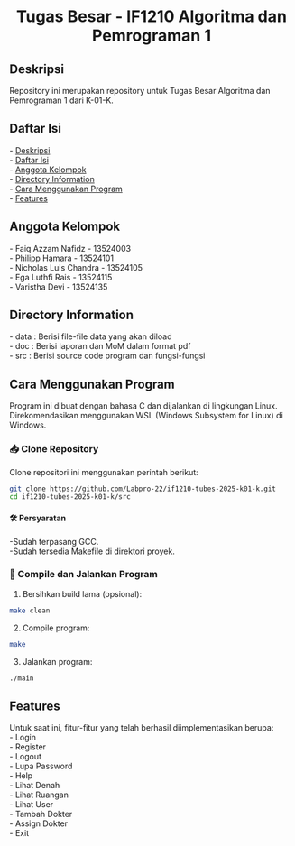 <h1 align="center">Tugas Besar - IF1210 Algoritma dan Pemrograman 1</h1>

<h2 id="description">Deskripsi</h2>
Repository ini merupakan repository untuk Tugas Besar Algoritma dan Pemrograman 1 dari K-01-K.

<h2 id="table-of-contents">Daftar Isi</h2>
- <a href="#description">Deskripsi</a><br/>
- <a href="#table-of-contents">Daftar Isi</a><br/>
- <a href="#member">Anggota Kelompok</a><br/>
- <a href="#directory">Directory Information</a><br/>
- <a href="#how-to-run">Cara Menggunakan Program</a><br/>
- <a href="#features">Features</a><br/>


<h2 id="member">Anggota Kelompok</h2>
- Faiq Azzam Nafidz - 13524003<br/>
- Philipp Hamara - 13524101<br/>
- Nicholas Luis Chandra - 13524105<br/>
- Ega Luthfi Rais - 13524115<br/>
- Varistha Devi - 13524135<br/>

<h2 id="directory">Directory Information</h2>
- data : Berisi file-file data yang akan diload <br/>
- doc : Berisi laporan dan MoM dalam format pdf <br/>
- src : Berisi source code program dan fungsi-fungsi <br/>

<h2 id="how-to-run">Cara Menggunakan Program</h2>
Program ini dibuat dengan bahasa C dan dijalankan di lingkungan Linux. Direkomendasikan menggunakan WSL (Windows Subsystem for Linux) di Windows.

### 📥 Clone Repository
Clone repositori ini menggunakan perintah berikut:

```bash
git clone https://github.com/Labpro-22/if1210-tubes-2025-k01-k.git
cd if1210-tubes-2025-k01-k/src
```

#### 🛠 Persyaratan
-Sudah terpasang GCC. </br>
-Sudah tersedia Makefile di direktori proyek.

### 🔧 Compile dan Jalankan Program
1. Bersihkan build lama (opsional):
```bash
make clean
```
2. Compile program:
```bash
make
```
3. Jalankan program:
```bash
./main
```

<h2 id="features">Features</h2>
Untuk saat ini, fitur-fitur yang telah berhasil diimplementasikan berupa: <br/>
- Login <br/>
- Register <br/>
- Logout <br/>
- Lupa Password <br/>
- Help <br/>
- Lihat Denah <br/>
- Lihat Ruangan <br/>
- Lihat User <br/>
- Tambah Dokter <br/>
- Assign Dokter <br/>
- Exit



